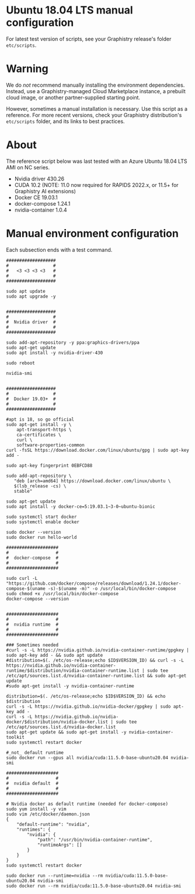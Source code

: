 # Ubuntu 18.04 LTS manual configuration

For latest test version of scripts, see your Graphistry release's folder `etc/scripts`.

# Warning

We do *not* recommend manually installing the environment dependencies. Instead, use a Graphistry-managed Cloud Marketplace instance, a prebuilt cloud image, or another partner-supplied starting point.

However, sometimes a manual installation is necessary. Use this script as a reference. For more recent versions, check your Graphistry distribution's `etc/scripts` folder, and its links to best practices.

# About

The reference script below was last tested with an Azure Ubuntu 18.04 LTS  AMI on NC series. 


* Nvidia driver 430.26
* CUDA 10.2 (NOTE: 11.0 now required for RAPIDS 2022.x, or 11.5+ for Graphistry AI extensions)
* Docker CE 19.03.1
* docker-compose 1.24.1
* nvidia-container 1.0.4


# Manual environment configuration

Each subsection ends with a test command. 

```
###################
#                 #
#   <3 <3 <3 <3   #
#                 #
###################

sudo apt update
sudo apt upgrade -y


###################
#                 #
#  Nvidia driver  #
#                 #
###################

sudo add-apt-repository -y ppa:graphics-drivers/ppa
sudo apt-get update
sudo apt install -y nvidia-driver-430

sudo reboot

nvidia-smi


###################
#                 #
#  Docker 19.03+  #
#                 #
###################

#apt is 18, so go official
sudo apt-get install -y \
    apt-transport-https \
    ca-certificates \
    curl \
    software-properties-common
curl -fsSL https://download.docker.com/linux/ubuntu/gpg | sudo apt-key add -

sudo apt-key fingerprint 0EBFCD88

sudo add-apt-repository \
   "deb [arch=amd64] https://download.docker.com/linux/ubuntu \
   $(lsb_release -cs) \
   stable"

sudo apt-get update
sudo apt install -y docker-ce=5:19.03.1~3-0~ubuntu-bionic

sudo systemctl start docker
sudo systemctl enable docker

sudo docker --version
sudo docker run hello-world

####################
#                  #
#  docker-compose  #
#                  #
####################

sudo curl -L "https://github.com/docker/compose/releases/download/1.24.1/docker-compose-$(uname -s)-$(uname -m)" -o /usr/local/bin/docker-compose
sudo chmod +x /usr/local/bin/docker-compose
docker-compose --version


####################
#                  #
#  nvidia runtime  #
#                  #
####################

### Sometimes needed
#curl -s -L https://nvidia.github.io/nvidia-container-runtime/gpgkey | sudo apt-key add - && sudo apt update
#distribution=$(. /etc/os-release;echo $ID$VERSION_ID) && curl -s -L https://nvidia.github.io/nvidia-container-runtime/$distribution/nvidia-container-runtime.list | sudo tee /etc/apt/sources.list.d/nvidia-container-runtime.list && sudo apt-get update
#sudo apt-get install -y nvidia-container-runtime

distribution=$(. /etc/os-release;echo $ID$VERSION_ID) && echo $distribution
curl -s -L https://nvidia.github.io/nvidia-docker/gpgkey | sudo apt-key add -
curl -s -L https://nvidia.github.io/nvidia-docker/$distribution/nvidia-docker.list | sudo tee /etc/apt/sources.list.d/nvidia-docker.list
sudo apt-get update && sudo apt-get install -y nvidia-container-toolkit
sudo systemctl restart docker

#_not_ default runtime
sudo docker run --gpus all nvidia/cuda:11.5.0-base-ubuntu20.04 nvidia-smi

####################
#                  #
#  nvidia default  #
#                  #
####################

# Nvidia docker as default runtime (needed for docker-compose)
sudo yum install -y vim
sudo vim /etc/docker/daemon.json
{
    "default-runtime": "nvidia",
    "runtimes": {
        "nvidia": {
            "path": "/usr/bin/nvidia-container-runtime",
            "runtimeArgs": []
        }
    }
}
sudo systemctl restart docker

sudo docker run --runtime=nvidia --rm nvidia/cuda:11.5.0-base-ubuntu20.04 nvidia-smi
sudo docker run --rm nvidia/cuda:11.5.0-base-ubuntu20.04 nvidia-smi
```
